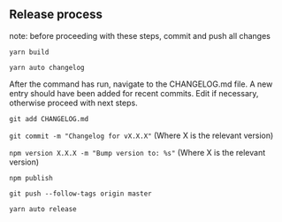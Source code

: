 ## Release process

note: before proceeding with these steps, commit and push all changes

`yarn build`

`yarn auto changelog`

After the command has run, navigate to the CHANGELOG.md file.
A new entry should have been added for recent commits.
Edit if necessary, otherwise proceed with next steps.

`git add CHANGELOG.md`

`git commit -m "Changelog for vX.X.X"` (Where X is the relevant version)

`npm version X.X.X -m "Bump version to: %s"` (Where X is the relevant version)

`npm publish`

`git push --follow-tags origin master`

`yarn auto release`